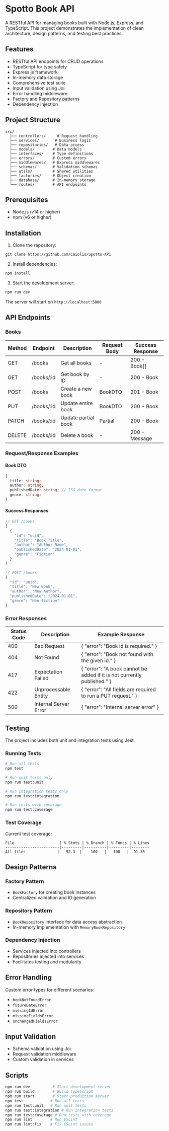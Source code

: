 # Spotto Book API

A RESTful API for managing books built with Node.js, Express, and TypeScript. This project demonstrates the implementation of clean architecture, design patterns, and testing best practices.

## Features

- RESTful API endpoints for CRUD operations
- TypeScript for type safety
- Express.js framework
- In-memory data storage
- Comprehensive test suite
- Input validation using Joi
- Error handling middleware
- Factory and Repository patterns
- Dependency injection

## Project Structure

```
src/
  ├── controllers/     # Request handling
  ├── services/       # Business logic
  ├── repositories/   # Data access
  ├── models/        # Data models
  ├── interfaces/    # Type definitions
  ├── errors/        # Custom errors
  ├── middlewares/   # Express middlewares
  ├── schemas/       # Validation schemas
  ├── utils/         # Shared utilities
  ├── factories/     # Object creation
  ├── database/      # In-memory storage
  └── routes/        # API endpoints
```

## Prerequisites

- Node.js (v14 or higher)
- npm (v6 or higher)

## Installation

1. Clone the repository:
```bash
git clone https://github.com/Caiolis/Spotto-API
```

2. Install dependencies:
```bash
npm install
```

3. Start the development server:
```bash
npm run dev
```

The server will start on `http://localhost:5000`

## API Endpoints

### Books

| Method | Endpoint     | Description           | Request Body | Success Response |
|--------|-------------|-----------------------|--------------|------------------|
| GET    | /books      | Get all books        | -            | 200 - Book[]     |
| GET    | /books/:id  | Get book by ID       | -            | 200 - Book       |
| POST   | /books      | Create a new book    | BookDTO      | 201 - Book       |
| PUT    | /books/:id  | Update entire book   | BookDTO      | 200 - Book       |
| PATCH  | /books/:id  | Update partial book  | Partial<BookDTO> | 200 - Book   |
| DELETE | /books/:id  | Delete a book        | -            | 200 - Message    |

### Request/Response Examples

#### Book DTO
```typescript
{
  title: string;
  author: string;
  publishedDate: string; // ISO date format
  genre: string;
}
```

#### Success Responses
```typescript
// GET /books
[
  {
    "id": "uuid",
    "title": "Book Title",
    "author": "Author Name",
    "publishedDate": "2024-01-01",
    "genre": "Fiction"
  }
]

// POST /books
{
  "id": "uuid",
  "title": "New Book",
  "author": "New Author",
  "publishedDate": "2024-01-01",
  "genre": "Non-fiction"
}
```

### Error Responses

| Status Code | Description           | Example Response |
|-------------|-----------------------|------------------|
| 400         | Bad Request          | { "error": "Book id is required." } |
| 404         | Not Found            | { "error": "Book not found with the given id." } |
| 417         | Expectation Failed   | { "error": "A book cannot be added if it is not currently published." } |
| 422         | Unprocessable Entity | { "error": "All fields are required to run a PUT request." } |
| 500         | Internal Server Error| { "error": "Internal server error" } |

## Testing

The project includes both unit and integration tests using Jest.

### Running Tests

```bash
# Run all tests
npm test

# Run unit tests only
npm run test:unit

# Run integration tests only
npm run test:integration

# Run tests with coverage
npm run test:coverage
```

### Test Coverage

Current test coverage:
```
File                    | % Stmts | % Branch | % Funcs | % Lines
------------------------|---------|----------|---------|--------
All files              |   92.3  |    100   |   100   |  91.35
```

## Design Patterns

### Factory Pattern
- `BookFactory` for creating book instances
- Centralized validation and ID generation

### Repository Pattern
- `BookRepository` interface for data access abstraction
- In-memory implementation with `MemoryBookRepository`

### Dependency Injection
- Services injected into controllers
- Repositories injected into services
- Facilitates testing and modularity

## Error Handling

Custom error types for different scenarios:
- `bookNotFoundError`
- `futureDateError`
- `missingIdError`
- `missingFieldsError`
- `unchangedFieldsError`

## Input Validation

- Schema validation using Joi
- Request validation middleware
- Custom validation in services

## Scripts

```bash
npm run dev          # Start development server
npm run build        # Build TypeScript
npm run start        # Start production server
npm test            # Run all tests
npm run test:unit   # Run unit tests
npm run test:integration # Run integration tests
npm run test:coverage # Run tests with coverage
npm run lint        # Run ESLint
npm run lint:fix    # Fix ESLint issues
```